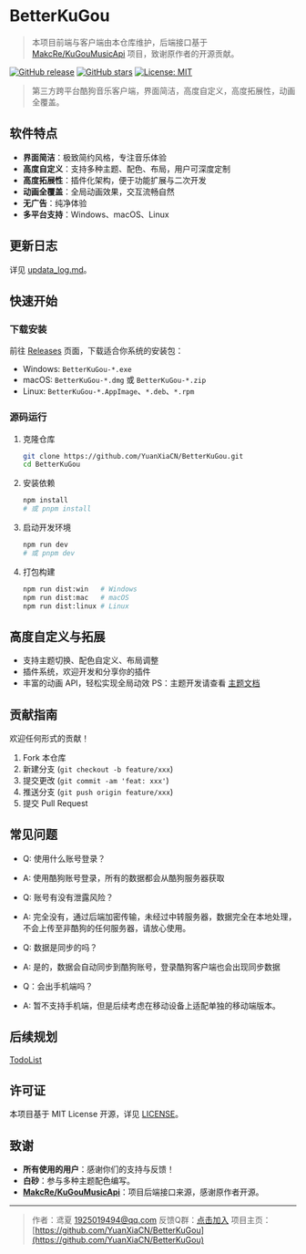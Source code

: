 # BetterKuGou

> 本项目前端与客户端由本仓库维护，后端接口基于 [MakcRe/KuGouMusicApi](https://github.com/MakcRe/KuGouMusicApi) 项目，致谢原作者的开源贡献。

[![GitHub release](https://img.shields.io/github/v/release/YuanXiaCN/BetterKuGou?include_prereleases)](https://github.com/YuanXiaCN/BetterKuGou/releases)
[![GitHub stars](https://img.shields.io/github/stars/YuanXiaCN/BetterKuGou)](https://github.com/YuanXiaCN/BetterKuGou/stargazers)
[![License: MIT](https://img.shields.io/badge/License-MIT-yellow.svg)](LICENSE)

> 第三方跨平台酷狗音乐客户端，界面简洁，高度自定义，高度拓展性，动画全覆盖。

## 软件特点
- **界面简洁**：极致简约风格，专注音乐体验
- **高度自定义**：支持多种主题、配色、布局，用户可深度定制
- **高度拓展性**：插件化架构，便于功能扩展与二次开发
- **动画全覆盖**：全局动画效果，交互流畅自然
- **无广告**：纯净体验
- **多平台支持**：Windows、macOS、Linux

## 更新日志
详见 [updata_log.md](./updata_log.md)。

## 快速开始

### 下载安装

前往 [Releases](https://github.com/YuanXiaCN/BetterKuGou/releases) 页面，下载适合你系统的安装包：
- Windows: `BetterKuGou-*.exe`
- macOS: `BetterKuGou-*.dmg` 或 `BetterKuGou-*.zip`
- Linux: `BetterKuGou-*.AppImage`、`*.deb`、`*.rpm`

### 源码运行

1. 克隆仓库
   ```bash
   git clone https://github.com/YuanXiaCN/BetterKuGou.git
   cd BetterKuGou
   ```
2. 安装依赖
   ```bash
   npm install
   # 或 pnpm install
   ```
3. 启动开发环境
   ```bash
   npm run dev
   # 或 pnpm dev
   ```
4. 打包构建
   ```bash
   npm run dist:win   # Windows
   npm run dist:mac   # macOS
   npm run dist:linux # Linux
   ```

## 高度自定义与拓展
- 支持主题切换、配色自定义、布局调整
- 插件系统，欢迎开发和分享你的插件
- 丰富的动画 API，轻松实现全局动效
PS：主题开发请查看 [主题文档](https://github.com/YuanXiaCN/BetterKuGou/blob/master/src/styles/README.md)


## 贡献指南
欢迎任何形式的贡献！
1. Fork 本仓库
2. 新建分支 (`git checkout -b feature/xxx`)
3. 提交更改 (`git commit -am 'feat: xxx'`)
4. 推送分支 (`git push origin feature/xxx`)
5. 提交 Pull Request

## 常见问题
- Q: 使用什么账号登录？
- A: 使用酷狗账号登录，所有的数据都会从酷狗服务器获取

- Q: 账号有没有泄露风险？
- A: 完全没有，通过后端加密传输，未经过中转服务器，数据完全在本地处理，不会上传至非酷狗的任何服务器，请放心使用。

- Q: 数据是同步的吗？
- A: 是的，数据会自动同步到酷狗账号，登录酷狗客户端也会出现同步数据

- Q：会出手机端吗？
- A: 暂不支持手机端，但是后续考虑在移动设备上适配单独的移动端版本。

## 后续规划
[TodoList](https://github.com/YuanXiaCN/BetterKuGou/blob/master/todo)

## 许可证

本项目基于 MIT License 开源，详见 [LICENSE](LICENSE)。

## 致谢
- **所有使用的用户**：感谢你们的支持与反馈！
- **白砂**：参与多种主题配色编写。
- **[MakcRe/KuGouMusicApi](https://github.com/MakcRe/KuGouMusicApi)**：项目后端接口来源，感谢原作者开源。

---

> 作者：鸢夏 <1925019494@qq.com> 
> 反馈Q群：[点击加入](https://qm.qq.com/q/H9g8tVztKg)
> 项目主页：[https://github.com/YuanXiaCN/BetterKuGou](https://github.com/YuanXiaCN/BetterKuGou)
